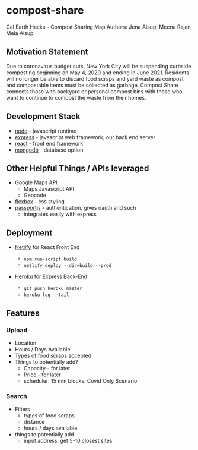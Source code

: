 # compost-share
Cal Earth Hacks - Compost Sharing Map
Authors: Jena Alsup, Meena Rajan, Meia Alsup

## Motivation Statement
Due to coronavirus budget cuts, New York City will be suspending curbside composting beginning on May 4, 2020 and ending in June 2021. Residents will no longer be able to discard food scraps and yard waste as compost and compostable items must be collected as garbage. Compost Share connects those with backyard or personal compost bins with those who want to continue to compost the waste from their homes.

## Development Stack
* [node](https://nodejs.org/en/) - javascript runtime
* [express](https://expressjs.com/) - javascript web framework, our back end server
* [react](https://reactjs.org/) - front end framework
* [mongodb](https://www.mongodb.com/) - database option

## Other Helpful Things / APIs leveraged
* Google Maps API
    * Maps Javascript API
    * Geocode
* [flexbox](https://css-tricks.com/snippets/css/a-guide-to-flexbox/) - css styling
* [passportjs](http://www.passportjs.org/) - authentication, gives oauth and such
    * integrates easily with express

## Deployment
* [Netlify](https://www.netlify/) for React Front End
    * `npm run-script build`
    * `netlify deploy --dir=build --prod`

* [Heroku](https://devcenter.heroku.com/articles/getting-started-with-nodejs?singlepage=true) for Express Back-End
    * `git push heroku master`
    * `heroku log --tail`


## Features

### Upload
* Location
* Hours / Days Available
* Types of food scraps accepted
* Things to potentially add?
    * Capacity - for later
    * Price - for later
    * scheduler: 15 min blocks: Covid Only Scenario

### Search
* Filters
    * types of food scraps
    * distance
    * hours / days available
* things to potentially add
    * input address, get 5-10 closest sites

